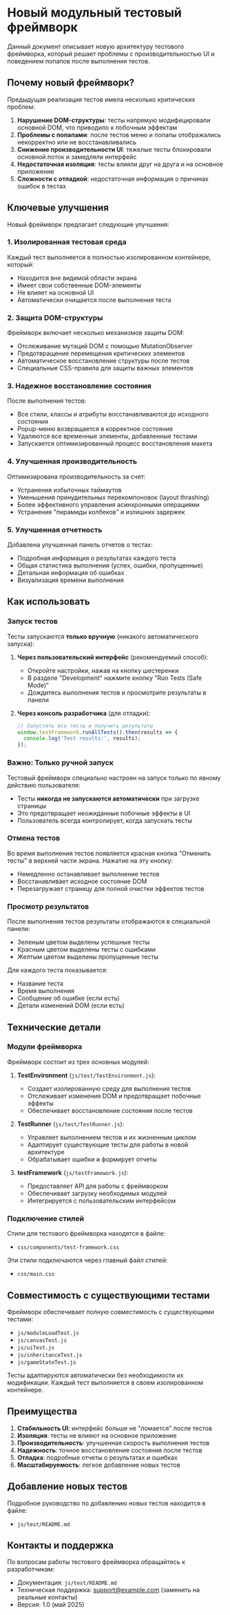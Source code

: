 # Новый модульный тестовый фреймворк

Данный документ описывает новую архитектуру тестового фреймворка, который решает проблемы с производительностью UI и поведением попапов после выполнения тестов.

## Почему новый фреймворк?

Предыдущая реализация тестов имела несколько критических проблем:

1. **Нарушение DOM-структуры**: тесты напрямую модифицировали основной DOM, что приводило к побочным эффектам
2. **Проблемы с попапами**: после тестов меню и попапы отображались некорректно или не восстанавливались
3. **Снижение производительности UI**: тяжелые тесты блокировали основной поток и замедляли интерфейс
4. **Недостаточная изоляция**: тесты влияли друг на друга и на основное приложение
5. **Сложности с отладкой**: недостаточная информация о причинах ошибок в тестах

## Ключевые улучшения

Новый фреймворк предлагает следующие улучшения:

### 1. Изолированная тестовая среда

Каждый тест выполняется в полностью изолированном контейнере, который:
- Находится вне видимой области экрана
- Имеет свои собственные DOM-элементы
- Не влияет на основной UI
- Автоматически очищается после выполнения теста

### 2. Защита DOM-структуры

Фреймворк включает несколько механизмов защиты DOM:
- Отслеживание мутаций DOM с помощью MutationObserver
- Предотвращение перемещения критических элементов
- Автоматическое восстановление структуры после тестов
- Специальные CSS-правила для защиты важных элементов

### 3. Надежное восстановление состояния

После выполнения тестов:
- Все стили, классы и атрибуты восстанавливаются до исходного состояния
- Popup-меню возвращается в корректное состояние
- Удаляются все временные элементы, добавленные тестами
- Запускается оптимизированный процесс восстановления макета

### 4. Улучшенная производительность

Оптимизирована производительность за счет:
- Устранения избыточных таймаутов
- Уменьшения принудительных перекомпоновок (layout thrashing)
- Более эффективного управления асинхронными операциями
- Устранения "пирамиды колбеков" и излишних задержек

### 5. Улучшенная отчетность

Добавлена улучшенная панель отчетов о тестах:
- Подробная информация о результатах каждого теста
- Общая статистика выполнения (успех, ошибки, пропущенные)
- Детальная информация об ошибках
- Визуализация времени выполнения

## Как использовать

### Запуск тестов

Тесты запускаются **только вручную** (никакого автоматического запуска):

1. **Через пользовательский интерфейс** (рекомендуемый способ):
   - Откройте настройки, нажав на кнопку шестеренки
   - В разделе "Development" нажмите кнопку "Run Tests (Safe Mode)"
   - Дождитесь выполнения тестов и просмотрите результаты в панели

2. **Через консоль разработчика** (для отладки):
   ```javascript
   // Запустить все тесты и получить результаты
   window.testFramework.runAllTests().then(results => {
     console.log('Test results:', results);
   });
   ```

### Важно: Только ручной запуск

Тестовый фреймворк специально настроен на запуск только по явному действию пользователя:
- Тесты **никогда не запускаются автоматически** при загрузке страницы
- Это предотвращает неожиданные побочные эффекты в UI
- Пользователь всегда контролирует, когда запускать тесты

### Отмена тестов

Во время выполнения тестов появляется красная кнопка "Отменить тесты" в верхней части экрана. Нажатие на эту кнопку:
- Немедленно останавливает выполнение тестов
- Восстанавливает исходное состояние DOM
- Перезагружает страницу для полной очистки эффектов тестов

### Просмотр результатов

После выполнения тестов результаты отображаются в специальной панели:
- Зеленым цветом выделены успешные тесты
- Красным цветом выделены тесты с ошибками
- Желтым цветом выделены пропущенные тесты

Для каждого теста показывается:
- Название теста
- Время выполнения
- Сообщение об ошибке (если есть)
- Детали изменений DOM (если есть)

## Технические детали

### Модули фреймворка

Фреймворк состоит из трех основных модулей:

1. **TestEnvironment** (`js/test/TestEnvironment.js`):
   - Создает изолированную среду для выполнения тестов
   - Отслеживает изменения DOM и предотвращает побочные эффекты
   - Обеспечивает восстановление состояния после тестов

2. **TestRunner** (`js/test/TestRunner.js`):
   - Управляет выполнением тестов и их жизненным циклом
   - Адаптирует существующие тесты для работы в новой архитектуре
   - Обрабатывает ошибки и формирует отчеты

3. **testFramework** (`js/testFramework.js`):
   - Предоставляет API для работы с фреймворком
   - Обеспечивает загрузку необходимых модулей
   - Интегрируется с пользовательским интерфейсом

### Подключение стилей

Стили для тестового фреймворка находятся в файле:
- `css/components/test-framework.css`

Эти стили подключаются через главный файл стилей:
- `css/main.css`

## Совместимость с существующими тестами

Фреймворк обеспечивает полную совместимость с существующими тестами:

- `js/moduleLoadTest.js`
- `js/canvasTest.js`
- `js/uiTest.js`
- `js/inheritanceTest.js`
- `js/gameStateTest.js`

Тесты адаптируются автоматически без необходимости их модификации. Каждый тест выполняется в своем изолированном контейнере.

## Преимущества

1. **Стабильность UI**: интерфейс больше не "ломается" после тестов
2. **Изоляция**: тесты не влияют на основное приложение
3. **Производительность**: улучшенная скорость выполнения тестов
4. **Надежность**: точное восстановление состояния после тестов
5. **Отладка**: подробные отчеты о результатах и ошибках
6. **Масштабируемость**: легкое добавление новых тестов

## Добавление новых тестов

Подробное руководство по добавлению новых тестов находится в файле:
- `js/test/README.md`

## Контакты и поддержка

По вопросам работы тестового фреймворка обращайтесь к разработчикам:

- Документация: `js/test/README.md`
- Техническая поддержка: support@example.com (заменить на реальные контакты)
- Версия: 1.0 (май 2025)